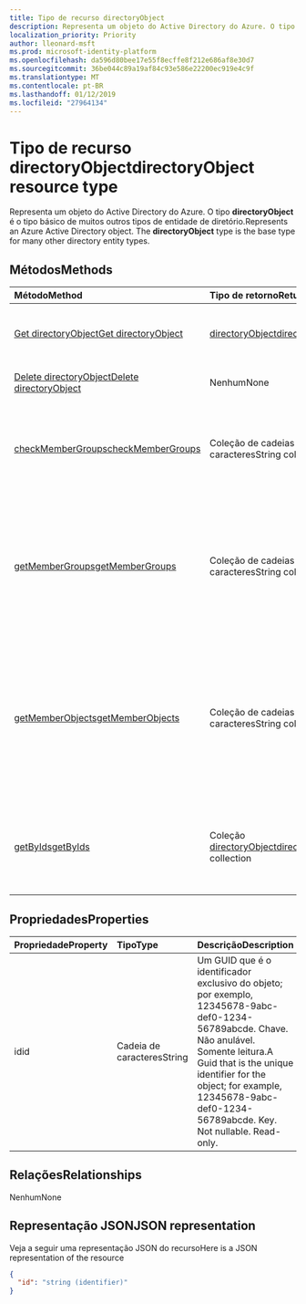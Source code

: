 ```yaml
---
title: Tipo de recurso directoryObject
description: Representa um objeto do Active Directory do Azure. O tipo **directoryObject** é o tipo básico de muitos outros tipos de entidade de diretório.
localization_priority: Priority
author: lleonard-msft
ms.prod: microsoft-identity-platform
ms.openlocfilehash: da596d80bee17e55f8ecffe8f212e686af8e30d7
ms.sourcegitcommit: 36be044c89a19af84c93e586e22200ec919e4c9f
ms.translationtype: MT
ms.contentlocale: pt-BR
ms.lasthandoff: 01/12/2019
ms.locfileid: "27964134"
---
```

# <a name="directoryobject-resource-type"></a><span data-ttu-id="1440b-104">Tipo de recurso directoryObject</span><span class="sxs-lookup"><span data-stu-id="1440b-104">directoryObject resource type</span></span>

<span data-ttu-id="1440b-p102">Representa um objeto do Active Directory do Azure. O tipo **directoryObject** é o tipo básico de muitos outros tipos de entidade de diretório.</span><span class="sxs-lookup"><span data-stu-id="1440b-p102">Represents an Azure Active Directory object. The **directoryObject** type is the base type for many other directory entity types.</span></span>

## <a name="methods"></a><span data-ttu-id="1440b-107">Métodos</span><span class="sxs-lookup"><span data-stu-id="1440b-107">Methods</span></span>

| <span data-ttu-id="1440b-108">Método</span><span class="sxs-lookup"><span data-stu-id="1440b-108">Method</span></span>       | <span data-ttu-id="1440b-109">Tipo de retorno</span><span class="sxs-lookup"><span data-stu-id="1440b-109">Return Type</span></span>  |<span data-ttu-id="1440b-110">Descrição</span><span class="sxs-lookup"><span data-stu-id="1440b-110">Description</span></span>|
|:---------------|:--------|:----------|
|[<span data-ttu-id="1440b-111">Get directoryObject</span><span class="sxs-lookup"><span data-stu-id="1440b-111">Get directoryObject</span></span>](../api/directoryobject-get.md) | [<span data-ttu-id="1440b-112">directoryObject</span><span class="sxs-lookup"><span data-stu-id="1440b-112">directoryObject</span></span>](directoryobject.md) |<span data-ttu-id="1440b-113">Leia as propriedades de um objeto de diretório.</span><span class="sxs-lookup"><span data-stu-id="1440b-113">Read the properties  of a directory object.</span></span>|
|[<span data-ttu-id="1440b-114">Delete directoryObject</span><span class="sxs-lookup"><span data-stu-id="1440b-114">Delete directoryObject</span></span>](../api/directoryobject-delete.md) | <span data-ttu-id="1440b-115">Nenhum</span><span class="sxs-lookup"><span data-stu-id="1440b-115">None</span></span> |<span data-ttu-id="1440b-116">Exclua um objeto de diretório.</span><span class="sxs-lookup"><span data-stu-id="1440b-116">Delete a directory object.</span></span> |
|[<span data-ttu-id="1440b-117">checkMemberGroups</span><span class="sxs-lookup"><span data-stu-id="1440b-117">checkMemberGroups</span></span>](../api/directoryobject-checkmembergroups.md)|<span data-ttu-id="1440b-118">Coleção de cadeias de caracteres</span><span class="sxs-lookup"><span data-stu-id="1440b-118">String collection</span></span>|<span data-ttu-id="1440b-p103">Verifique se há uma associação em uma lista de grupos. A verificação é transitiva.</span><span class="sxs-lookup"><span data-stu-id="1440b-p103">Check for membership in a list of groups. The check is transitive.</span></span>|
|[<span data-ttu-id="1440b-121">getMemberGroups</span><span class="sxs-lookup"><span data-stu-id="1440b-121">getMemberGroups</span></span>](../api/directoryobject-getmembergroups.md)|<span data-ttu-id="1440b-122">Coleção de cadeias de caracteres</span><span class="sxs-lookup"><span data-stu-id="1440b-122">String collection</span></span>|<span data-ttu-id="1440b-p104">Retorne todos os grupos dos quais o objeto de usuário, grupo ou diretório é membro. A verificação é transitiva.</span><span class="sxs-lookup"><span data-stu-id="1440b-p104">Return all the groups that the user, group, or directory object is a member of. The check is transitive.</span></span>|
|[<span data-ttu-id="1440b-125">getMemberObjects</span><span class="sxs-lookup"><span data-stu-id="1440b-125">getMemberObjects</span></span>](../api/directoryobject-getmemberobjects.md)|<span data-ttu-id="1440b-126">Coleção de cadeias de caracteres</span><span class="sxs-lookup"><span data-stu-id="1440b-126">String collection</span></span>| <span data-ttu-id="1440b-p105">Retorne todos os grupos e funções de diretório dos quais o objeto de usuário, grupo ou diretório é membro. A verificação é transitiva.</span><span class="sxs-lookup"><span data-stu-id="1440b-p105">Return all of the groups and directory roles that the user, group, or directory object is a member of. The check is transitive.</span></span> |
|[<span data-ttu-id="1440b-129">getByIds</span><span class="sxs-lookup"><span data-stu-id="1440b-129">getByIds</span></span>](../api/directoryobject-getbyids.md) | <span data-ttu-id="1440b-130">Coleção [directoryObject](directoryobject.md)</span><span class="sxs-lookup"><span data-stu-id="1440b-130">[directoryObject](directoryobject.md) collection</span></span> | <span data-ttu-id="1440b-131">Obtenha um conjunto de objetos de diretório com base em um conjunto de ids fornecidas.</span><span class="sxs-lookup"><span data-stu-id="1440b-131">Get a set of directory objects based on a set of supplied ids.</span></span> |

## <a name="properties"></a><span data-ttu-id="1440b-132">Propriedades</span><span class="sxs-lookup"><span data-stu-id="1440b-132">Properties</span></span>

| <span data-ttu-id="1440b-133">Propriedade</span><span class="sxs-lookup"><span data-stu-id="1440b-133">Property</span></span>   | <span data-ttu-id="1440b-134">Tipo</span><span class="sxs-lookup"><span data-stu-id="1440b-134">Type</span></span> |<span data-ttu-id="1440b-135">Descrição</span><span class="sxs-lookup"><span data-stu-id="1440b-135">Description</span></span>|
|:---------------|:--------|:----------|
|<span data-ttu-id="1440b-136">id</span><span class="sxs-lookup"><span data-stu-id="1440b-136">id</span></span>|<span data-ttu-id="1440b-137">Cadeia de caracteres</span><span class="sxs-lookup"><span data-stu-id="1440b-137">String</span></span>|<span data-ttu-id="1440b-p106">Um GUID que é o identificador exclusivo do objeto; por exemplo, 12345678-9abc-def0-1234-56789abcde. Chave. Não anulável. Somente leitura.</span><span class="sxs-lookup"><span data-stu-id="1440b-p106">A Guid that is the unique identifier for the object; for example, 12345678-9abc-def0-1234-56789abcde. Key. Not nullable. Read-only.</span></span>|

## <a name="relationships"></a><span data-ttu-id="1440b-142">Relações</span><span class="sxs-lookup"><span data-stu-id="1440b-142">Relationships</span></span>

<span data-ttu-id="1440b-143">Nenhum</span><span class="sxs-lookup"><span data-stu-id="1440b-143">None</span></span>


## <a name="json-representation"></a><span data-ttu-id="1440b-144">Representação JSON</span><span class="sxs-lookup"><span data-stu-id="1440b-144">JSON representation</span></span>

<span data-ttu-id="1440b-145">Veja a seguir uma representação JSON do recurso</span><span class="sxs-lookup"><span data-stu-id="1440b-145">Here is a JSON representation of the resource</span></span>

<!--{
  "blockType": "resource",
  "openType": true,
  "optionalProperties": [],
  "keyProperty": "id",
  "baseType": "microsoft.graph.entity",
  "@odata.type": "microsoft.graph.directoryObject",
  "@odata.annotations": [
    {
      "capabilities": {
        "skippable": false,
        "countable": false,
        "expandable": false,
        "filterable": false,
        "referenceable": false,
        "selectable": false
      }
    }
  ]
}-->

```json
{
  "id": "string (identifier)"
}

```

<!-- uuid: 8fcb5dbc-d5aa-4681-8e31-b001d5168d79
2015-10-25 14:57:30 UTC -->
<!-- {
  "type": "#page.annotation",
  "description": "directoryObject resource",
  "keywords": "",
  "section": "documentation",
  "tocPath": ""
}-->
